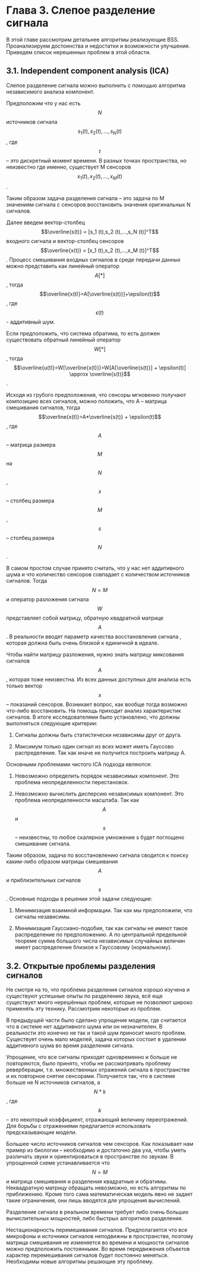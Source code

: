 # Глава 3. Слепое разделение сигнала

В этой главе рассмотрим детальнее алгоритмы реализующие BSS. Проанализируем достоинства и недостатки и возможности улучшения. Приведем список нерешенных проблем в этой области.

## 3.1. Independent component analysis \(ICA\)

Слепое разделение сигнала можно выполнить с помощью алгоритма независимого анализа компонент.

Предположим что у нас есть $$N$$ источников сигнала $$s_1 (t),s_2 (t),...,s_N (t)$$, где $$t$$ – это дискретный момент времени. В разных точках пространства, но неизвестно где именно, существует M сенсоров $$x_1 (t),x_2 (t),...,x_M (t)$$.

Таким образом задача разделения сигнала – это задача по M значениям сигнала с сенсоров восстановить значения оригинальных N сигналов.

Далее введем вектор-столбец $$\overline{s(t)} = [s_1 (t),s_2 (t),...,s_N (t)]^T$$ входного сигнала и вектор-столбец сенсоров $$\overline{x(t)} = [x_1 (t),x_2 (t),...,x_M (t)]^T$$. Процесс смешивания входных сигналов в среде передачи данных можно представить как линейный оператор $$A[*]$$, тогда $$\overline{x(t)}=A[\overline{s(t)}]+\epsilon(t)$$, где $$\epsilon(t)$$ - аддитивный шум.

Если предположить, что система обратима, то есть должен существовать обратный линейный оператор $$W[*]$$, тогда $$\overline{u(t)}=W[\overline{x(t)}]=W[A[\overline{s(t)}] + \epsilon(t)] \approx \overline{s(t)}$$.

Исходя из грубого предположения, что сенсоры мгновенно получают композицию всех сигналов, можно положить, что A – матрица смешивания сигналов, тогда $$\overline{x(t)}=A*\overline{s(t)} + \epsilon(t)$$, где $$A$$ – матрица размера $$M$$ на $$N$$, $$x$$ – столбец размера $$M$$, $$s$$ – столбец размера $$N$$. 

В самом простом случае принято считать, что у нас нет аддитивного шума и что количество сенсоров совпадает с количеством источников сигналов. Тогда $$N = M$$ и оператор разложения сигнала $$W$$ представляет собой матрицу, обратную квадратной матрице $$A$$. В реальности вводят параметр качества восстановления сигнала , которая должна быть очень близкой к единичной в идеале.

Чтобы найти матрицу разложения, нужно знать матрицу миксования сигналов $$A$$, которая тоже неизвестна. Из всех данных доступных для анализа есть только вектор $$x$$ – показаний сенсоров. Возникает вопрос, как вообще тогда возможно что-либо восстановить. На помощь приходит анализ характеристик сигналов. В итоге исследователями было установлено, что должны выполняться следующие критерии:

1. Сигналы должны быть статистически независимы друг от друга.

2. Максимум только один сигнал из всех может иметь Гауссово распределение. Так как иначе не получится построить матрицу A.

Основными проблемами чистого ICA подхода являются:

1. Невозможно определить порядок независимых компонент. Это проблема неопределенности перестановок.

2. Невозможно вычислить дисперсию независимых компонент. Это проблема неопределенности масштаба. Так как $$A$$ и $$s$$ – неизвестны, то любое скалярное умножение s будет поглощено смешивание сигнала.

Таким образом, задача по восстановлению сигнала сводится к поиску каким-либо образом матрицы смешивания $$A$$ и приблизительных сигналов $$s$$. Основные подходы в решении этой задачи следующие:

1. Минимизация взаимной информации. Так как мы предположили, что сигналы независимы.

2. Минимизация Гауссиано-подобия, так как сигналы не имеют такое распределение по предположению. А по центральной предельной теореме сумма большого числа независимых случайных величин имеет распределение близкое к Гауссовому (нормальному).

## 3.2. Открытые проблемы разделения сигналов

Не смотря на то, что проблема разделения сигналов хорошо изучена и существуют успешные опыты по разделению звука, всё еще существует много нерешённых проблем, которые не позволяют широко применять эту технику. Рассмотрим некоторые из проблем.

В предыдущей части было сделано упрощение модели, где считается что в системе нет аддитивного шума или он незначителен. В реальности это конечно не так и такой шум приносит много проблем. Существует очень мало моделей, задача которых состоит в удалении аддитивного шума во время разделения сигнала.

Упрощение, что все сигналы приходят одновременно и больше не повторяются, было принято, чтобы не рассматривать проблему реверберации, т.е. множественных отражений сигнала в пространстве и их повторное снятие сенсорами. Получается так, что в системе больше не N источников сигналов, а $$N*k$$, где $$k$$ – это некоторый коэффициент, отражающий величину переотражений. Для борьбы с отражениями предлагается использовать предсказывающие модели.

Большее число источников сигналов чем сенсоров. Как показывает нам пример из биологии – необходимо и достаточно два уха, чтобы уметь различать звуки и ориентироваться в пространстве по звукам. В упрощенной схеме устанавливается что $$N = M$$ и матрица смешивания и разделения квадратные и обратимы. Неквадратную матрицу обращать невозможно, но есть алгоритмы по приближению. Кроме того сама математическая модель явно не задает такие ограничения, они лишь вводятся для упрощения вычислений.

Разделение сигнала в реальном времени требует либо очень больших вычислительных мощностей, либо быстрых алгоритмов разделения.

Нестационарность перемешивания сигналов. Предполагается что все микрофоны и источники сигналов неподвижны в пространстве, поэтому матрица смешивания не изменяется во времени и мощности сигналов можно предположить постоянными. Во время передвижения объектов характер перемешивания сигналов будет постоянно меняться. Необходимы новые алгоритмы решающие эту проблему.

